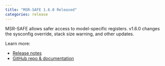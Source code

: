 ```yaml
---
title: "MSR-SAFE 1.6.0 Released"
categories: release
---
```


MSR-SAFE allows safer access to model-specific registers. v1.6.0 changes the sysconfig override, stack size warning, and other updates.

Learn more:
- [Release notes](https://github.com/LLNL/msr-safe/releases/tag/v1.6.0)
- [GitHub repo & documentation](https://github.com/LLNL/msr-safe)
